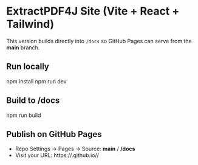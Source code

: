 # ExtractPDF4J Site (Vite + React + Tailwind)

This version builds directly into `/docs` so GitHub Pages can serve from the **main** branch.

## Run locally
npm install
npm run dev

## Build to /docs
npm run build

## Publish on GitHub Pages
- Repo Settings → Pages → Source: **main** / **/docs**
- Visit your URL: https://<username>.github.io/<repo>/
